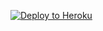 [![Deploy to Heroku](https://www.herokucdn.com/deploy/button.png)](https://heroku.com/deploy?template=https://github.com/deploy-ultroid/deploy-ultroidx)
